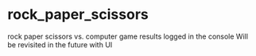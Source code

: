 # rock_paper_scissors
rock paper scissors  vs. computer game
results logged in the console
Will be revisited in the future with UI

